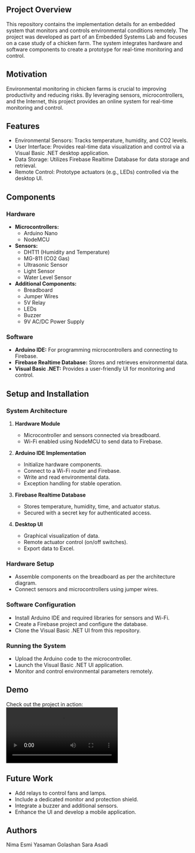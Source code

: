 ## Project Overview
This repository contains the implementation details for an embedded system that monitors and controls environmental conditions remotely. The project was developed as part of an Embedded Systems Lab and focuses on a case study of a chicken farm. The system integrates hardware and software components to create a prototype for real-time monitoring and control.

## Motivation

Environmental monitoring in chicken farms is crucial to improving productivity and reducing risks. By leveraging sensors, microcontrollers, and the Internet, this project provides an online system for real-time monitoring and control.

## Features

- Environmental Sensors: Tracks temperature, humidity, and CO2 levels.
- User Interface: Provides real-time data visualization and control via a Visual Basic .NET desktop application.
- Data Storage: Utilizes Firebase Realtime Database for data storage and retrieval.
- Remote Control: Prototype actuators (e.g., LEDs) controlled via the desktop UI.

## Components

### Hardware

- **Microcontrollers:** 
  - Arduino Nano
  - NodeMCU
- **Sensors:**
  - DHT11 (Humidity and Temperature)
  - MG-811 (CO2 Gas)
  - Ultrasonic Sensor
  - Light Sensor
  - Water Level Sensor
- **Additional Components:**
  - Breadboard
  - Jumper Wires
  - 5V Relay
  - LEDs
  - Buzzer
  - 9V AC/DC Power Supply

### Software

- **Arduino IDE:** For programming microcontrollers and connecting to Firebase.
- **Firebase Realtime Database:** Stores and retrieves environmental data.
- **Visual Basic .NET:** Provides a user-friendly UI for monitoring and control.


## Setup and Installation

### System Architecture

1. **Hardware Module**
   - Microcontroller and sensors connected via breadboard.
   - Wi-Fi enabled using NodeMCU to send data to Firebase.

2. **Arduino IDE Implementation**
   - Initialize hardware components.
   - Connect to a Wi-Fi router and Firebase.
   - Write and read environmental data.
   - Exception handling for stable operation.

3. **Firebase Realtime Database**
   - Stores temperature, humidity, time, and actuator status.
   - Secured with a secret key for authenticated access.

4. **Desktop UI**
   - Graphical visualization of data.
   - Remote actuator control (on/off switches).
   - Export data to Excel.


### Hardware Setup

- Assemble components on the breadboard as per the architecture diagram.
- Connect sensors and microcontrollers using jumper wires.

### Software Configuration

- Install Arduino IDE and required libraries for sensors and Wi-Fi.
- Create a Firebase project and configure the database.
- Clone the Visual Basic .NET UI from this repository.

### Running the System

- Upload the Arduino code to the microcontroller.
- Launch the Visual Basic .NET UI application.
- Monitor and control environmental parameters remotely.

## Demo

Check out the project in action:
![Watch the demo](assets/Demo.mp4)

## Future Work

- Add relays to control fans and lamps.
- Include a dedicated monitor and protection shield.
- Integrate a buzzer and additional sensors.
- Enhance the UI and develop a mobile application.

## Authors

Nima Esmi
Yasaman Golashan
Sara Asadi

